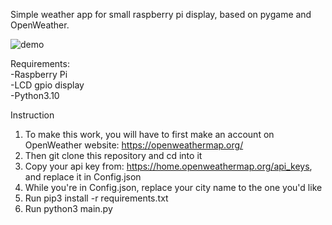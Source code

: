 Simple weather app for small raspberry pi display, based on pygame and OpenWeather.

![demo](https://github.com/user-attachments/assets/0c178bb6-be7c-44bb-bf36-910018cb88d5)

Requirements:<br>
-Raspberry Pi<br>
-LCD gpio display<br>
-Python3.10<br>


Instruction
1. To make this work, you will have to first make an account on OpenWeather website: https://openweathermap.org/
2. Then git clone this repository and cd into it
3. Copy your api key from: https://home.openweathermap.org/api_keys, and replace it in Config.json
4. While you're in Config.json, replace your city name to the one you'd like
5. Run pip3 install -r requirements.txt
6. Run python3 main.py
